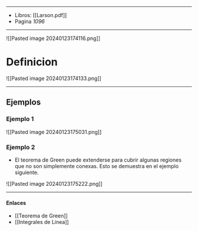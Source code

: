 
---
- Libros: [[Larson.pdf]]
- Pagina *1096*
---

![[Pasted image 20240123174116.png]]

# Definicion

![[Pasted image 20240123174133.png]]


---
## Ejemplos
### Ejemplo 1

![[Pasted image 20240123175031.png]]


###  Ejemplo 2

- El teorema de Green puede extenderse para cubrir algunas regiones que no son simplemente conexas. Esto se demuestra en el ejemplo siguiente.

![[Pasted image 20240123175222.png]]


---

#### Enlaces
- [[Teorema de Green]]
- [[Integrales de Linea]]